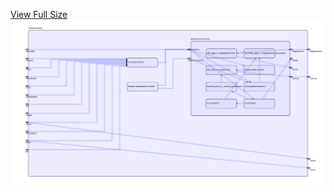 [View Full Size](https://raw.githubusercontent.com/mingfang/terraform-k8s-modules/master/modules/odoo/diagram.svg?sanitize=true)<img src="diagram.svg"/>
